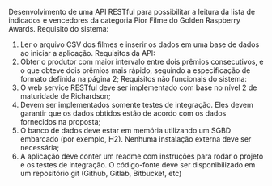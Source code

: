 Desenvolvimento de uma API RESTful para possibilitar a leitura da lista de indicados e vencedores
da categoria Pior Filme do Golden Raspberry Awards.
Requisito do sistema:
1. Ler o arquivo CSV dos filmes e inserir os dados em uma base de dados ao iniciar a
aplicação.
Requisitos da API:
1. Obter o produtor com maior intervalo entre dois prêmios consecutivos, e o que
obteve dois prêmios mais rápido, seguindo a especificação de formato definida na
página 2;
Requisitos não funcionais do sistema:
1. O web service RESTful deve ser implementado com base no nível 2 de maturidade
de Richardson;
2. Devem ser implementados somente testes de integração. Eles devem garantir que
os dados obtidos estão de acordo com os dados fornecidos na proposta;
3. O banco de dados deve estar em memória utilizando um SGBD embarcado (por
exemplo, H2). Nenhuma instalação externa deve ser necessária;
4. A aplicação deve conter um readme com instruções para rodar o projeto e os
testes de integração.
O código-fonte deve ser disponibilizado em um repositório git (Github, Gitlab, Bitbucket,
etc)
